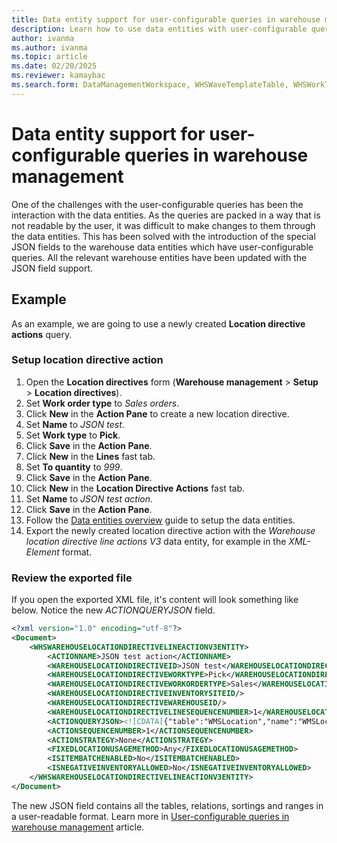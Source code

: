 ```yaml
---
title: Data entity support for user-configurable queries in warehouse management
description: Learn how to use data entities with user-configurable queries in warehouse management.
author: ivanma
ms.author: ivanma
ms.topic: article
ms.date: 02/20/2025
ms.reviewer: kamaybac
ms.search.form: DataManagementWorkspace, WHSWaveTemplateTable, WHSWorkTemplateTable, WHSLocDirTable, WHSLaborStandards, WHSDocumentRouting, WHSWaveLabelTemplate, WHSWaveLabelLayout, WHSLabelLayoutDataSource, WHSContainerLabelRouting, WHSWaveFilterTable, WHSRFMenuItem, WHSClusterProfile, WHSLoadBuildTemplate, WHSCrossDockingTemplate, WHSContainerizationTable, WHSReplenishmentTemplates, WHSSlotTemplate, WHSOutboundSortTemplate, WHSCycleCountPlan, WHSCycleCountThreshold, WHSShipConsolidationPolicy, WHSShipConsolidationTemplate
---
```


# Data entity support for user-configurable queries in warehouse management

One of the challenges with the user-configurable queries has been the interaction with the data entities. As the queries are packed in a way that is not readable by the user, it was difficult to make changes to them through the data entities. This has been solved with the introduction of the special JSON fields to the warehouse data entities which have user-configurable queries. All the relevant warehouse entities have been updated with the JSON field support.

## Example

As an example, we are going to use a newly created **Location directive actions** query.

### Setup location directive action
1. Open the **Location directives** form (**Warehouse management** > **Setup** > **Location directives**).
1. Set **Work order type** to *Sales orders*.
1. Click **New** in the **Action Pane** to create a new location directive.
1. Set **Name** to *JSON test*.
1. Set **Work type** to **Pick**.
1. Click **Save** in the **Action Pane**.
1. Click **New** in the **Lines** fast tab.
1. Set **To quantity** to *999*.
1. Click **Save** in the **Action Pane**.
1. Click **New** in the **Location Directive Actions** fast tab.
1. Set **Name** to *JSON test action*.
1. Click **Save** in the **Action Pane**.
1. Follow the [Data entities overview](/fin-ops-core/dev-itpro/data-entities/data-entities.md) guide to setup the data entities.
1. Export the newly created location directive action with the *Warehouse location directive line actions V3* data entity, for example in the *XML-Element* format.

### Review the exported file

If you open the exported XML file, it's content will look something like below. Notice the new *ACTIONQUERYJSON* field.

```xml
<?xml version="1.0" encoding="utf-8"?>
<Document>
	<WHSWAREHOUSELOCATIONDIRECTIVELINEACTIONV3ENTITY>
		<ACTIONNAME>JSON test action</ACTIONNAME>
		<WAREHOUSELOCATIONDIRECTIVEID>JSON test</WAREHOUSELOCATIONDIRECTIVEID>
		<WAREHOUSELOCATIONDIRECTIVEWORKTYPE>Pick</WAREHOUSELOCATIONDIRECTIVEWORKTYPE>
		<WAREHOUSELOCATIONDIRECTIVEWORKORDERTYPE>Sales</WAREHOUSELOCATIONDIRECTIVEWORKORDERTYPE>
		<WAREHOUSELOCATIONDIRECTIVEINVENTORYSITEID/>
		<WAREHOUSELOCATIONDIRECTIVEWAREHOUSEID/>
		<WAREHOUSELOCATIONDIRECTIVELINESEQUENCENUMBER>1</WAREHOUSELOCATIONDIRECTIVELINESEQUENCENUMBER>
		<ACTIONQUERYJSON><![CDATA[{"table":"WMSLocation","name":"WMSLocation","firstOnly":false,"fetchMode":1,"type":"InnerJoin","fields":["inventLocationId","LocProfileId","wMSLocationId"],"links":[],"ranges":[{"field":"wMSLocationId","rangeStatus":"Open"},{"field":"inventLocationId","rangeStatus":"Locked"}],"joins":[{"table":"InventSum","name":"InventSum","firstOnly":false,"fetchMode":0,"type":"InnerJoin","fields":["configId","InventBatchId","InventColorId","InventDimension1","InventDimension10","InventDimension11","InventDimension12","InventDimension2","InventDimension3","InventDimension4","InventDimension5","InventDimension6","InventDimension7","InventDimension8","InventDimension9","InventDimId","InventGtdId_RU","InventLocationId","InventOwnerId_RU","InventProfileId_RU","InventSerialId","InventSiteId","InventSizeId","InventStatusId","InventStyleId","InventVersionId","ItemId","LicensePlateId","PhysicalInvent","wMSLocationId","wMSPalletId"],"links":[{"field":"inventLocationId","relatedField":"InventLocationId","table":"WMSLocation","relatedTable":"InventSum","joinRelation":""},{"field":"wMSLocationId","relatedField":"wMSLocationId","table":"WMSLocation","relatedTable":"InventSum","joinRelation":""}],"ranges":[{"field":"PhysicalInvent","value":">0","rangeStatus":"Locked"},{"field":"ItemId","rangeStatus":"Open"},{"field":"ClosedQty","value":"No","rangeStatus":"Locked"}]}]}]]></ACTIONQUERYJSON>
		<ACTIONSEQUENCENUMBER>1</ACTIONSEQUENCENUMBER>
		<ACTIONSTRATEGY>None</ACTIONSTRATEGY>
		<FIXEDLOCATIONUSAGEMETHOD>Any</FIXEDLOCATIONUSAGEMETHOD>
		<ISITEMBATCHENABLED>No</ISITEMBATCHENABLED>
		<ISNEGATIVEINVENTORYALLOWED>No</ISNEGATIVEINVENTORYALLOWED>
	</WHSWAREHOUSELOCATIONDIRECTIVELINEACTIONV3ENTITY>
</Document>
```

The new JSON field contains all the tables, relations, sortings and ranges in a user-readable format. Learn more in [User-configurable queries in warehouse management](warehousing/user-configurable-queries-in-warehouse-management.md) article.

